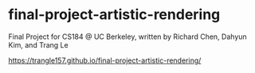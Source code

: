 # final-project-artistic-rendering
Final Project for CS184 @ UC Berkeley, written by Richard Chen, Dahyun Kim, and Trang Le

https://trangle157.github.io/final-project-artistic-rendering/
